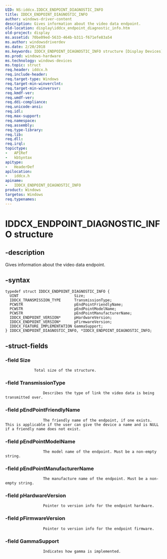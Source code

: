 ```yaml
---
UID: NS:iddcx.IDDCX_ENDPOINT_DIAGNOSTIC_INFO
title: IDDCX_ENDPOINT_DIAGNOSTIC_INFO
author: windows-driver-content
description: Gives information about the video data endpoint.
old-location: display\iddcx_endpoint_diagnostic_info.htm
old-project: display
ms.assetid: 70be09ed-5633-464b-b311-f671efe83a54
ms.author: windowsdriverdev
ms.date: 2/20/2018
ms.keywords: IDDCX_ENDPOINT_DIAGNOSTIC_INFO structure [Display Devices], iddcx/IDDCX_ENDPOINT_DIAGNOSTIC_INFO, IDDCX_ENDPOINT_DIAGNOSTIC_INFO, display.iddcx_endpoint_diagnostic_info
ms.prod: windows-hardware
ms.technology: windows-devices
ms.topic: struct
req.header: iddcx.h
req.include-header: 
req.target-type: Windows
req.target-min-winverclnt: 
req.target-min-winversvr: 
req.kmdf-ver: 
req.umdf-ver: 
req.ddi-compliance: 
req.unicode-ansi: 
req.idl: 
req.max-support: 
req.namespace: 
req.assembly: 
req.type-library: 
req.lib: 
req.dll: 
req.irql: 
topictype:
-	APIRef
-	kbSyntax
apitype:
-	HeaderDef
apilocation:
-	iddcx.h
apiname:
-	IDDCX_ENDPOINT_DIAGNOSTIC_INFO
product: Windows
targetos: Windows
req.typenames: 
---
```


# IDDCX_ENDPOINT_DIAGNOSTIC_INFO structure


## -description


Gives information about the video data endpoint.


## -syntax


````
typedef struct IDDCX_ENDPOINT_DIAGNOSTIC_INFO {
  UINT                         Size;
  IDDCX_TRANSMISSION_TYPE      TransmissionType;
  PCWSTR                       pEndPointFriendlyName;
  PCWSTR                       pEndPointModelName;
  PCWSTR                       pEndPointManufacturerName;
  IDDCX_ENDPOINT_VERSION*      pHardwareVersion;
  IDDCX_ENDPOINT_VERSION*      pFirmwareVersion;
  IDDCX_FEATURE_IMPLEMENTATION GammaSupport;
} IDDCX_ENDPOINT_DIAGNOSTIC_INFO, *IDDCX_ENDPOINT_DIAGNOSTIC_INFO;
````


## -struct-fields




### -field Size


                     
                 Total size of the structure.


### -field TransmissionType


                     Describes the type of link the video data is being transmitted over.
                 


### -field pEndPointFriendlyName


                     The friendly name of the endpoint, if one exists. This is applicable if the user can give the device a name and is NULL if a friendly name does not exist.
                 


### -field pEndPointModelName


                     The model name of the endpoint. Must be a non-empty string.
                 


### -field pEndPointManufacturerName


                     The manufacture name of the endpoint. Must be a non-empty string.
                 


### -field pHardwareVersion


                     Pointer to version info for the endpoint hardware.
                 


### -field pFirmwareVersion


                     Pointer to version info for the endpoint firmware.
                 


### -field GammaSupport


                     Indicates how gamma is implemented.
                 

